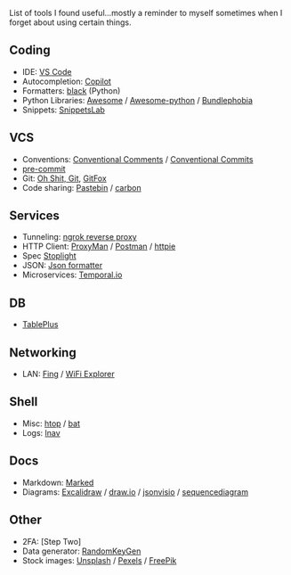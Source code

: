 
List of tools I found useful...mostly a reminder to myself sometimes when I forget about using certain things.

## Coding

* IDE: [VS Code](https://code.visualstudio.com/)
* Autocompletion: [Copilot]()
* Formatters: [black](https://black.readthedocs.io/en/stable/index.html) (Python)
* Python Libraries: [Awesome](https://github.com/sindresorhus/awesome) / [Awesome-python](https://github.com/vinta/awesome-python#readme) / [Bundlephobia](https://bundlephobia.com/)
* Snippets: [SnippetsLab](https://setapp.com/apps/snippetslab)

## VCS

* Conventions:  [Conventional Comments](https://conventionalcomments.org/) / [Conventional Commits](https://www.conventionalcommits.org/en/v1.0.0/)
* [pre-commit](https://pre-commit.com/)
* Git: [Oh Shit, Git](https://ohshitgit.com/), [GitFox](https://setapp.com/apps/gitfox)
* Code sharing: [Pastebin](https://pastebin.com/) / [carbon](https://carbon.now.sh/)

## Services

* Tunneling: [ngrok reverse proxy](https://ngrok.com/)
* HTTP Client: [ProxyMan](https://setapp.com/apps/proxyman) / [Postman](https://www.postman.com/) / [httpie](https://httpie.io/)
* Spec [Stoplight](https://stoplight.io/studio)
* JSON: [Json formatter](https://jsonformatter.curiousconcept.com/)
* Microservices: [Temporal.io](https://temporal.io/)

## DB

* [TablePlus](https://setapp.com/apps/tableplus)

## Networking

* LAN: [Fing](https://www.fing.com/) / [WiFi Explorer](https://setapp.com/apps/wifi-explorer)

## Shell

* Misc: [htop](https://htop.dev/) / [bat](https://github.com/sharkdp/bat)
* Logs: [lnav](https://lnav.org/)

## Docs

* Markdown: [Marked](https://setapp.com/apps/marked)
* Diagrams: [Excalidraw](https://excalidraw.com/) / [draw.io](https://draw.io/) / [jsonvisio](https://jsoncrack.com/) / [sequencediagram](https://sequencediagram.org/)

## Other

* 2FA: [Step Two]
* Data generator: [RandomKeyGen](https://randomkeygen.com/)
* Stock images: [Unsplash](https://unsplash.com/) / [Pexels](https://www.pexels.com/) / [FreePik](https://www.freepik.com/)
